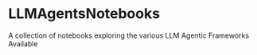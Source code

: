 # LLMAgentsNotebooks
A collection of notebooks exploring the various LLM Agentic Frameworks Available
